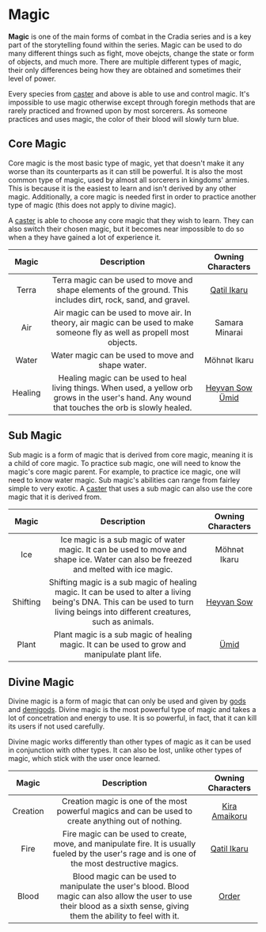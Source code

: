 # Magic

**Magic** is one of the main forms of combat in the Cradia series and is a key part of the storytelling found within the series. Magic can be used to do many different things such as fight, move obejcts, change the state or form of objects, and much more. There are multiple different types of magic, their only differences being how they are obtained and sometimes their level of power.

Every species from [caster](?entry=caster "Species") and above is able to use and control magic. It's impossible to use magic otherwise except through foregin methods that are rarely practiced and frowned upon by most sorcerers. As someone practices and uses magic, the color of their blood will slowly turn blue.

## Core Magic

Core magic is the most basic type of magic, yet that doesn't make it any worse than its counterparts as it can still be powerful. It is also the most common type of magic, used by almost all sorcerers in kingdoms' armies. This is because it is the easiest to learn and isn't derived by any other magic. Additionally, a core magic is needed first in order to practice another type of magic (this does not apply to divine magic).

A [caster](?entry=caster "Species") is able to choose any core magic that they wish to learn. They can also switch their chosen magic, but it becomes near impossible to do so when a they have gained a lot of experience it.

| Magic | Description | Owning Characters 
|:--: |:--: |:--:
|Terra |Terra magic can be used to move and shape elements of the ground. This includes dirt, rock, sand, and gravel. |[Qatil Ikaru](?entry=qatil-ikaru "Qatil ikaru")
|Air |Air magic can be used to move air. In theory, air magic can be used to make someone fly as well as propell most objects. | Samara Minarai
|Water |Water magic can be used to move and shape water. | Möhnət Ikaru
|Healing |Healing magic can be used to heal living things. When used, a yellow orb grows in the user's hand. Any wound that touches the orb is slowly healed. |[Heyvan Sow](?entry=heyvan-sow "Heyvan Sow") <br> [Ümid](?entry=ümid "Ümid")

## Sub Magic

Sub magic is a form of magic that is derived from core magic, meaning it is a child of core magic. To practice sub magic, one will need to know the magic's core magic parent. For example, to practice ice magic, one will need to know water magic. Sub magic's abilities can range from fairley simple to very exotic. A [caster](?entry=caster "Species") that uses a sub magic can also use the core magic that it is derived from.

|Magic |Description |Owning Characters
|:--: |:--: |:--:
|Ice |Ice magic is a sub magic of water magic. It can be used to move and shape ice. Water can also be freezed and melted with ice magic. |Möhnət Ikaru
|Shifting |Shifting magic is a sub magic of healing magic. It can be used to alter a living being's DNA. This can be used to turn living beings into different creatures, such as animals. |[Heyvan Sow](?entry=heyvan-sow "Heyvan Sow")
|Plant |Plant magic is a sub magic of healing magic. It can be used to grow and manipulate plant life. | [Ümid](?entry=ümid "Ümid")

## Divine Magic

Divine magic is a form of magic that can only be used and given by [gods](?entry=caster "Species") and [demigods](?entry=caster "Species"). Divine magic is the most powerful type of magic and takes a lot of concetration and energy to use. It is so powerful, in fact, that it can kill its users if not used carefully.

Divine magic works differently than other types of magic as it can be used in conjunction with other types. It can also be lost, unlike other types of magic, which stick with the user once learned.

|Magic |Description |Owning Characters
|:--: |:--: |:--:
|Creation |Creation magic is one of the most powerful magics and can be used to create anything out of nothing. |[Kira Amaikoru](?entry=kira-amaikoru "Kira Amaikoru")
|Fire |Fire magic can be used to create, move, and manipulate fire. It is usually fueled by the user's rage and is one of the most destructive magics. |[Qatil Ikaru](?entry=qatil-ikaru "Qatil ikaru")
|Blood |Blood magic can be used to manipulate the user's blood. Blood magic can also allow the user to use their blood as a sixth sense, giving them the ability to feel with it. |[Order](?entry=order "Order")